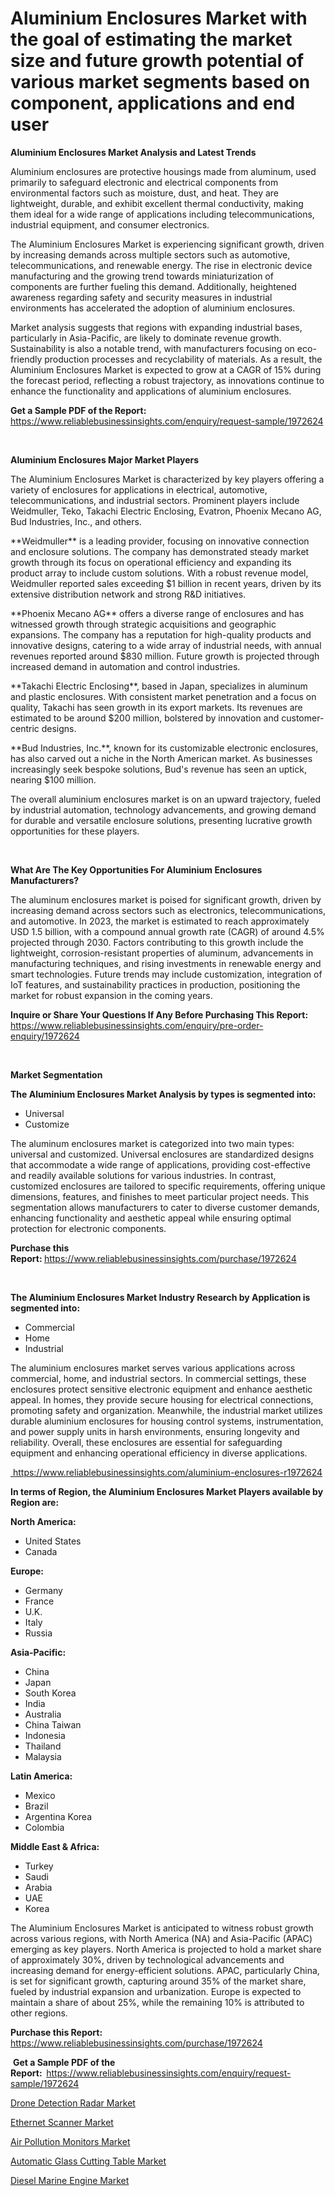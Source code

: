 <p><h1>Aluminium Enclosures Market with the goal of estimating the market size and future growth potential of various market segments based on component, applications and end user</h1></p><p><strong>Aluminium Enclosures Market Analysis and Latest Trends</strong></p>
<p><p>Aluminium enclosures are protective housings made from aluminum, used primarily to safeguard electronic and electrical components from environmental factors such as moisture, dust, and heat. They are lightweight, durable, and exhibit excellent thermal conductivity, making them ideal for a wide range of applications including telecommunications, industrial equipment, and consumer electronics.</p><p>The Aluminium Enclosures Market is experiencing significant growth, driven by increasing demands across multiple sectors such as automotive, telecommunications, and renewable energy. The rise in electronic device manufacturing and the growing trend towards miniaturization of components are further fueling this demand. Additionally, heightened awareness regarding safety and security measures in industrial environments has accelerated the adoption of aluminium enclosures.</p><p>Market analysis suggests that regions with expanding industrial bases, particularly in Asia-Pacific, are likely to dominate revenue growth. Sustainability is also a notable trend, with manufacturers focusing on eco-friendly production processes and recyclability of materials. As a result, the Aluminium Enclosures Market is expected to grow at a CAGR of 15% during the forecast period, reflecting a robust trajectory, as innovations continue to enhance the functionality and applications of aluminium enclosures.</p></p>
<p><strong>Get a Sample PDF of the Report:&nbsp;</strong> <a href="https://www.reliablebusinessinsights.com/enquiry/request-sample/1972624?utm_campaign=57&utm_medium=2&utm_source=Github&utm_content=ia&utm_term=10042025&utm_id=aluminium-enclosures">https://www.reliablebusinessinsights.com/enquiry/request-sample/1972624</a></p>
<p>&nbsp;</p>
<p><strong>Aluminium Enclosures Major Market Players</strong></p>
<p><p>The Aluminium Enclosures Market is characterized by key players offering a variety of enclosures for applications in electrical, automotive, telecommunications, and industrial sectors. Prominent players include Weidmuller, Teko, Takachi Electric Enclosing, Evatron, Phoenix Mecano AG, Bud Industries, Inc., and others.</p><p>**Weidmuller** is a leading provider, focusing on innovative connection and enclosure solutions. The company has demonstrated steady market growth through its focus on operational efficiency and expanding its product array to include custom solutions. With a robust revenue model, Weidmuller reported sales exceeding $1 billion in recent years, driven by its extensive distribution network and strong R&D initiatives.</p><p>**Phoenix Mecano AG** offers a diverse range of enclosures and has witnessed growth through strategic acquisitions and geographic expansions. The company has a reputation for high-quality products and innovative designs, catering to a wide array of industrial needs, with annual revenues reported around $830 million. Future growth is projected through increased demand in automation and control industries.</p><p>**Takachi Electric Enclosing**, based in Japan, specializes in aluminum and plastic enclosures. With consistent market penetration and a focus on quality, Takachi has seen growth in its export markets. Its revenues are estimated to be around $200 million, bolstered by innovation and customer-centric designs.</p><p>**Bud Industries, Inc.**, known for its customizable electronic enclosures, has also carved out a niche in the North American market. As businesses increasingly seek bespoke solutions, Bud's revenue has seen an uptick, nearing $100 million.</p><p>The overall aluminium enclosures market is on an upward trajectory, fueled by industrial automation, technology advancements, and growing demand for durable and versatile enclosure solutions, presenting lucrative growth opportunities for these players.</p></p>
<p>&nbsp;</p>
<p><strong>What Are The Key Opportunities For Aluminium Enclosures Manufacturers?</strong></p>
<p><p>The aluminum enclosures market is poised for significant growth, driven by increasing demand across sectors such as electronics, telecommunications, and automotive. In 2023, the market is estimated to reach approximately USD 1.5 billion, with a compound annual growth rate (CAGR) of around 4.5% projected through 2030. Factors contributing to this growth include the lightweight, corrosion-resistant properties of aluminum, advancements in manufacturing techniques, and rising investments in renewable energy and smart technologies. Future trends may include customization, integration of IoT features, and sustainability practices in production, positioning the market for robust expansion in the coming years.</p></p>
<p><strong>Inquire or Share Your Questions If Any Before Purchasing This Report:</strong> <a href="https://www.reliablebusinessinsights.com/enquiry/pre-order-enquiry/1972624?utm_campaign=57&utm_medium=2&utm_source=Github&utm_content=ia&utm_term=10042025&utm_id=aluminium-enclosures">https://www.reliablebusinessinsights.com/enquiry/pre-order-enquiry/1972624</a></p>
<p>&nbsp;</p>
<p><strong>Market Segmentation</strong></p>
<p><strong>The Aluminium Enclosures Market Analysis by types is segmented into:</strong></p>
<p><ul><li>Universal</li><li>Customize</li></ul></p>
<p><p>The aluminum enclosures market is categorized into two main types: universal and customized. Universal enclosures are standardized designs that accommodate a wide range of applications, providing cost-effective and readily available solutions for various industries. In contrast, customized enclosures are tailored to specific requirements, offering unique dimensions, features, and finishes to meet particular project needs. This segmentation allows manufacturers to cater to diverse customer demands, enhancing functionality and aesthetic appeal while ensuring optimal protection for electronic components.</p></p>
<p><strong>Purchase this Report:&nbsp;</strong><a href="https://www.reliablebusinessinsights.com/purchase/1972624?utm_campaign=57&utm_medium=2&utm_source=Github&utm_content=ia&utm_term=10042025&utm_id=aluminium-enclosures">https://www.reliablebusinessinsights.com/purchase/1972624</a></p>
<p>&nbsp;</p>
<p><strong>The Aluminium Enclosures Market Industry Research by Application is segmented into:</strong></p>
<p><ul><li>Commercial</li><li>Home</li><li>Industrial</li></ul></p>
<p><p>The aluminium enclosures market serves various applications across commercial, home, and industrial sectors. In commercial settings, these enclosures protect sensitive electronic equipment and enhance aesthetic appeal. In homes, they provide secure housing for electrical connections, promoting safety and organization. Meanwhile, the industrial market utilizes durable aluminium enclosures for housing control systems, instrumentation, and power supply units in harsh environments, ensuring longevity and reliability. Overall, these enclosures are essential for safeguarding equipment and enhancing operational efficiency in diverse applications.</p></p>
<p><a href="https://www.reliablebusinessinsights.com/aluminium-enclosures-r1972624?utm_campaign=57&utm_medium=2&utm_source=Github&utm_content=ia&utm_term=10042025&utm_id=aluminium-enclosures">&nbsp;https://www.reliablebusinessinsights.com/aluminium-enclosures-r1972624</a></p>
<p><strong>In terms of Region, the Aluminium Enclosures Market Players available by Region are:</strong></p>
<p>
    <p> <strong> North America: </strong>
        <ul>
            <li>United States</li>
            <li>Canada</li>
        </ul>
        </p> 
    <p> <strong> Europe: </strong>
        <ul>
            <li>Germany</li>
            <li>France</li>
            <li>U.K.</li>
            <li>Italy</li>
            <li>Russia</li>
        </ul>
        </p> 
    <p> <strong> Asia-Pacific: </strong>
        <ul>
            <li>China</li>
            <li>Japan</li>
            <li>South Korea</li>
            <li>India</li>
            <li>Australia</li>
            <li>China Taiwan</li>
            <li>Indonesia</li>
            <li>Thailand</li>
            <li>Malaysia</li>
        </ul>
        </p> 
    <p> <strong> Latin America: </strong>
        <ul>
            <li>Mexico</li>
            <li>Brazil</li>
            <li>Argentina Korea</li>
            <li>Colombia</li>
        </ul>
        </p> 
    <p> <strong> Middle East & Africa: </strong>
        <ul>
            <li>Turkey</li>
            <li>Saudi</li>
            <li>Arabia</li>
            <li>UAE</li>
            <li>Korea</li>
        </ul>
    </p>
    </p>
<p><p>The Aluminium Enclosures Market is anticipated to witness robust growth across various regions, with North America (NA) and Asia-Pacific (APAC) emerging as key players. North America is projected to hold a market share of approximately 30%, driven by technological advancements and increasing demand for energy-efficient solutions. APAC, particularly China, is set for significant growth, capturing around 35% of the market share, fueled by industrial expansion and urbanization. Europe is expected to maintain a share of about 25%, while the remaining 10% is attributed to other regions.</p></p>
<p><strong>Purchase this Report: </strong><a href="https://www.reliablebusinessinsights.com/purchase/1972624?utm_campaign=57&utm_medium=2&utm_source=Github&utm_content=ia&utm_term=10042025&utm_id=aluminium-enclosures">https://www.reliablebusinessinsights.com/purchase/1972624</a></p>
<p>&nbsp;<strong>Get a Sample PDF of the Report:&nbsp;&nbsp;</strong><a href="https://www.reliablebusinessinsights.com/enquiry/request-sample/1972624?utm_campaign=57&utm_medium=2&utm_source=Github&utm_content=ia&utm_term=10042025&utm_id=aluminium-enclosures">https://www.reliablebusinessinsights.com/enquiry/request-sample/1972624</a></p>
<p><strong></strong></p>
<p><p><a href="https://github.com/kaddahblejc/Market-Research-Report-List-1/blob/main/drone-detection-radar-market.md?utm_campaign=57&utm_medium=2&utm_source=Github&utm_content=ia&utm_term=10042025&utm_id=aluminium-enclosures">Drone Detection Radar Market</a></p><p><a href="https://github.com/iroldilom/Market-Research-Report-List-1/blob/main/ethernet-scanner-market.md?utm_campaign=57&utm_medium=2&utm_source=Github&utm_content=ia&utm_term=10042025&utm_id=aluminium-enclosures">Ethernet Scanner Market</a></p><p><a href="https://github.com/pidlisseas/Market-Research-Report-List-1/blob/main/air-pollution-monitors-market.md?utm_campaign=57&utm_medium=2&utm_source=Github&utm_content=ia&utm_term=10042025&utm_id=aluminium-enclosures">Air Pollution Monitors Market</a></p><p><a href="https://github.com/wakerizaak8g/Market-Research-Report-List-1/blob/main/automatic-glass-cutting-table-market.md?utm_campaign=57&utm_medium=2&utm_source=Github&utm_content=ia&utm_term=10042025&utm_id=aluminium-enclosures">Automatic Glass Cutting Table Market</a></p><p><a href="https://github.com/chkrselia/Market-Research-Report-List-1/blob/main/diesel-marine-engine-market.md?utm_campaign=57&utm_medium=2&utm_source=Github&utm_content=ia&utm_term=10042025&utm_id=aluminium-enclosures">Diesel Marine Engine Market</a></p></p>